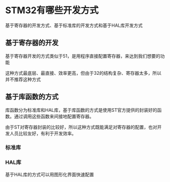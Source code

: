 # STM32有哪些开发方式

基于寄存器的开发方式、基于标准库的开发方式和基于HAL库开发方式

## 基于寄存器的开发

基于寄存器开发的方式类似于51，是用程序直接配置寄存器，来达到我们想要的功能

这种方式最底层、最直接、效率更高，但由于32的结构复杂、寄存器太多，所以并不推荐这种方式

## 基于库函数的方式

库函数分为标准库和HAL库，基于库函数的方式是使用ST官方提供的封装好的函数。通过调用这些函数来间接地配置寄存器。

由于ST对寄存器封装的比较好，所以这种方式既能满足对寄存器的配置，也对开发人员比较友好，有利于开发效率。

### 标准库

### HAL库

基于HAL库的方式可以用图形化界面快速配置